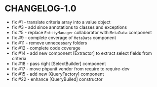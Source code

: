 # CHANGELOG-1.0

 - fix #1 - translate criteria array into a value object
 - fix #3 - add since annotations to classes and exceptions
 - fix #5 - replace `EntityManager` collaborator with `MetaData` component
 - fix #9 - complete coverage of `MetaData` component
 - fix #11 - remove unnecessary folders
 - fix #12 - complete code coverage
 - fix #14 - add new component [Extractor] to extract select fields from criteria
 - fix #18 - pass right [SelectBuilder] component
 - fix #17 - move phpunit vendor from require to require-dev
 - fix #15 - add new [QueryFactory] component
 - fix #22 - enhance [QueryBuiled] constructor
